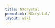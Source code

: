 ```yaml
---
title: NXcrystal
permalink: NXcrystal/
layout: wiki
---
```


<nxformat file="NXcrystal.xml"></nxformat>
